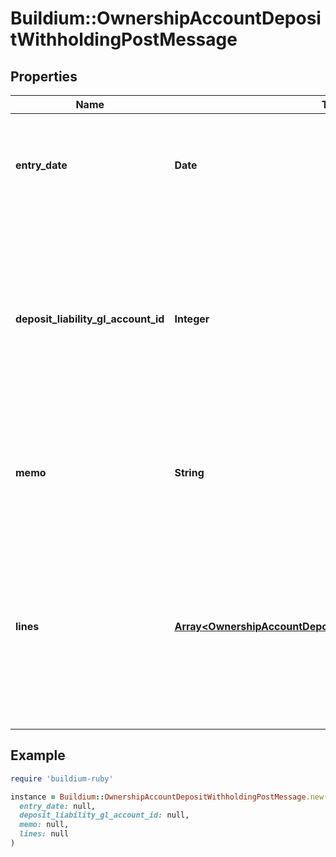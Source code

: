 # Buildium::OwnershipAccountDepositWithholdingPostMessage

## Properties

| Name | Type | Description | Notes |
| ---- | ---- | ----------- | ----- |
| **entry_date** | **Date** | Date of the deposit withholding. The date must be formatted as YYYY-MM-DD. |  |
| **deposit_liability_gl_account_id** | **Integer** | The identifier of the liability general ledger account from which to withhold the funds. Note, the specified liability account must have a positive balance. |  |
| **memo** | **String** | Memo associated with the withholding. Memo cannot exceed 65 characters. | [optional] |
| **lines** | [**Array&lt;OwnershipAccountDepositWithholdingLinePostMessage&gt;**](OwnershipAccountDepositWithholdingLinePostMessage.md) | Line items specifying the income accounts the deposit will be applied to. The total amount of the line items can not exceed the balance of the liability account. | [optional] |

## Example

```ruby
require 'buildium-ruby'

instance = Buildium::OwnershipAccountDepositWithholdingPostMessage.new(
  entry_date: null,
  deposit_liability_gl_account_id: null,
  memo: null,
  lines: null
)
```

